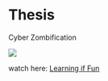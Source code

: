 # Thesis
Cyber Zombification

![]({{site.baseurl}}//Education.png)


watch here: [Learning if Fun](https://youtu.be/_1-43Bd7kPM)

